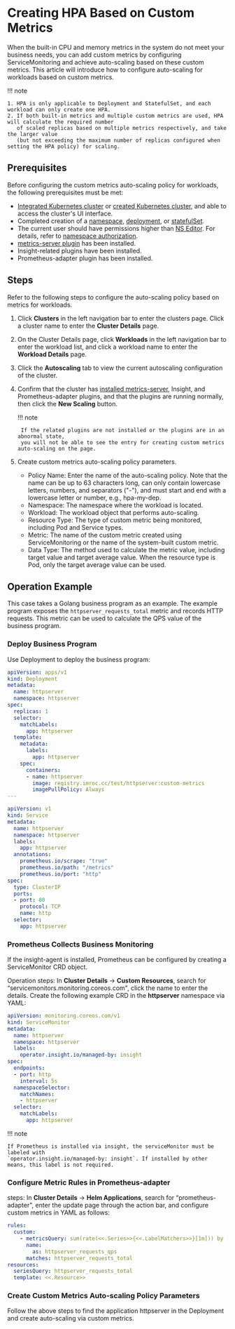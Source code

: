 # Creating HPA Based on Custom Metrics

When the built-in CPU and memory metrics in the system do not meet your business needs,
you can add custom metrics by configuring ServiceMonitoring and achieve auto-scaling based
on these custom metrics. This article will introduce how to configure auto-scaling for
workloads based on custom metrics.

!!! note

    1. HPA is only applicable to Deployment and StatefulSet, and each workload can only create one HPA.
    2. If both built-in metrics and multiple custom metrics are used, HPA will calculate the required number
       of scaled replicas based on multiple metrics respectively, and take the larger value
       (but not exceeding the maximum number of replicas configured when setting the HPA policy) for scaling.

## Prerequisites

Before configuring the custom metrics auto-scaling policy for workloads, the following prerequisites must be met:

- [Integrated Kubernetes cluster](../clusters/integrate-cluster.md) or
  [created Kubernetes cluster](../clusters/create-cluster.md), and able to access the cluster's UI interface.
- Completed creation of a [namespace](../namespaces/createns.md), [deployment](../workloads/create-deployment.md),
  or [statefulSet](../workloads/create-statefulset.md).
- The current user should have permissions higher than [NS Editor](../permissions/permission-brief.md#ns-editor).
  For details, refer to [namespace authorization](../namespaces/createns.md).
- [metrics-server plugin](install-metrics-server.md) has been installed.
- Insight-related plugins have been installed.
- Prometheus-adapter plugin has been installed.

## Steps

Refer to the following steps to configure the auto-scaling policy based on metrics for workloads.

1. Click __Clusters__ in the left navigation bar to enter the clusters page.
   Click a cluster name to enter the __Cluster Details__ page.

    <!-- add images later -->

2. On the Cluster Details page, click __Workloads__ in the left navigation bar to enter the workload list,
   and click a workload name to enter the __Workload Details__ page.

    <!-- add images later -->

3. Click the __Autoscaling__ tab to view the current autoscaling configuration of the cluster.

    <!-- add images later -->

4. Confirm that the cluster has [installed metrics-server](install-metrics-server.md), Insight,
   and Prometheus-adapter plugins, and that the plugins are running normally, then click the __New Scaling__ button.

    !!! note

        If the related plugins are not installed or the plugins are in an abnormal state,
        you will not be able to see the entry for creating custom metrics auto-scaling on the page.

    <!-- add images later -->

5. Create custom metrics auto-scaling policy parameters.

    <!-- add images later -->

    - Policy Name: Enter the name of the auto-scaling policy. Note that the name can be up to 63 characters long,
      can only contain lowercase letters, numbers, and separators ("-"), and must start and end with a lowercase letter
      or number, e.g., hpa-my-dep.
    - Namespace: The namespace where the workload is located.
    - Workload: The workload object that performs auto-scaling.
    - Resource Type: The type of custom metric being monitored, including Pod and Service types.
    - Metric: The name of the custom metric created using ServiceMonitoring or the name of the system-built custom metric.
    - Data Type: The method used to calculate the metric value, including target value and target average value.
      When the resource type is Pod, only the target average value can be used.

## Operation Example

This case takes a Golang business program as an example. The example program exposes the
`httpserver_requests_total` metric and records HTTP requests. This metric can be used to
calculate the QPS value of the business program.

### Deploy Business Program

Use Deployment to deploy the business program:

```yaml
apiVersion: apps/v1
kind: Deployment
metadata:
  name: httpserver
  namespace: httpserver
spec:
  replicas: 1
  selector:
    matchLabels:
      app: httpserver
  template:
    metadata:
      labels:
        app: httpserver
    spec:
      containers:
      - name: httpserver
        image: registry.imroc.cc/test/httpserver:custom-metrics
        imagePullPolicy: Always
---

apiVersion: v1
kind: Service
metadata:
  name: httpserver
  namespace: httpserver
  labels:
    app: httpserver
  annotations:
    prometheus.io/scrape: "true"
    prometheus.io/path: "/metrics"
    prometheus.io/port: "http"
spec:
  type: ClusterIP
  ports:
  - port: 80
    protocol: TCP
    name: http
  selector:
    app: httpserver
```

### Prometheus Collects Business Monitoring

If the insight-agent is installed, Prometheus can be configured by creating a ServiceMonitor CRD object.

Operation steps: In **Cluster Details** -> **Custom Resources**, search for “servicemonitors.monitoring.coreos.com",
click the name to enter the details. Create the following example CRD in the **httpserver** namespace via YAML:

```yaml
apiVersion: monitoring.coreos.com/v1
kind: ServiceMonitor
metadata:
  name: httpserver
  namespace: httpserver
  labels:
    operator.insight.io/managed-by: insight
spec:
  endpoints:
  - port: http
    interval: 5s
  namespaceSelector:
    matchNames:
    - httpserver
  selector:
    matchLabels:
      app: httpserver
```

<!-- add images later -->

!!! note

    If Prometheus is installed via insight, the serviceMonitor must be labeled with
    `operator.insight.io/managed-by: insight`. If installed by other means, this label is not required.

### Configure Metric Rules in Prometheus-adapter

steps: In **Cluster Details** -> **Helm Applications**, search for “prometheus-adapter",
enter the update page through the action bar, and configure custom metrics in YAML as follows:

```yaml
rules:
  custom:
    - metricsQuery: sum(rate(<<.Series>>{<<.LabelMatchers>>}[1m])) by (<<.GroupBy>>)
      name:
        as: httpserver_requests_qps
      matches: httpserver_requests_total
resources:
  seriesQuery: httpserver_requests_total
  template: <<.Resource>>
```

<!-- add images later -->

### Create Custom Metrics Auto-scaling Policy Parameters

Follow the above steps to find the application httpserver in the Deployment
and create auto-scaling via custom metrics.

<!-- add images later -->

